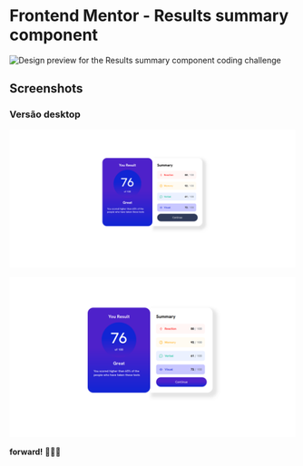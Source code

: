 # Frontend Mentor - Results summary component

![Design preview for the Results summary component coding challenge](./assts/images/desktop-preview.jpg)

## Screenshots

### Versão desktop

![Imagem do projeto](./assets/images/printTela.png)

![Imagem do projeto](./assets/images/printTelaActive.png)

**forward!** 🚀🚀🚀
